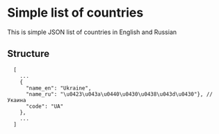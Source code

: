 # Simple list of countries

This is simple JSON list of countries in English and Russian

## Structure
````
  [
    ...
    {
      "name_en": "Ukraine",
      "name_ru": "\u0423\u043a\u0440\u0430\u0438\u043d\u0430"}, // Укаина
      "code": "UA"
    },
    ...
  ]
````
